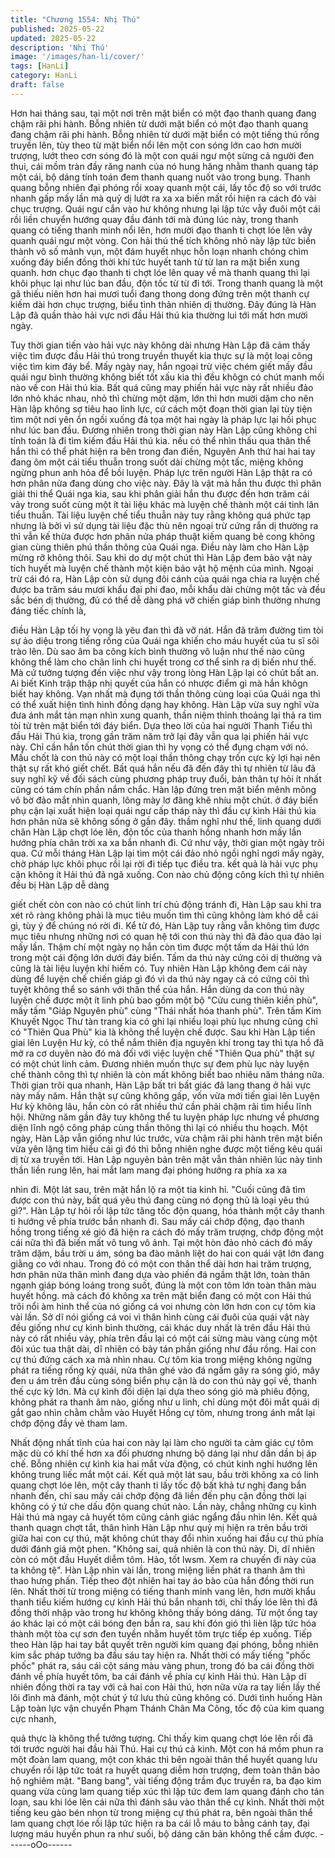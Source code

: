 ```yaml
---
title: "Chương 1554: Nhị Thú"
published: 2025-05-22
updated: 2025-05-22
description: 'Nhị Thú'
image: '/images/han-li/cover/'
tags: [HanLi]
category: HanLi
draft: false
---
```


Hơn hai tháng sau, tại một nơi trên mặt biển có một đạo thanh
quang đang chậm rãi phi hành.
Bỗng nhiên từ dưới mặt biển có một đạo thanh quang đang chậm
rãi phi hành.
Bỗng nhiên từ dưới mặt biển có một tiếng thú rống truyền lên, tùy
theo từ mặt biển nổi lên một con sóng lớn cao hơn mười trượng,
lướt theo cơn sóng đó là một con quái ngư một sừng cả người
đen thui, cái mồm tràn đầy răng nanh của nó hung hăng nhằm
thanh quang táp một cái, bộ dáng tính toán đem thanh quang nuốt
vào trong bụng.
Thanh quang bỗng nhiên đại phóng rồi xoay quanh một cái, lấy
tốc độ so với trước nhanh gấp mấy lần mà quỷ dị lướt ra xa xa
biến mất rồi hiện ra cách đó vài chục trượng.
Quái ngư cắn vào hư không nhưng lại lập tức vẫy đuôi một cái rồi
liền chuyển hướng quay đầu đánh tới mà đúng lúc này, trong
thanh quang có tiếng thanh minh nổi lên, hơn mười đạo thanh ti
chợt lóe lên vây quanh quái ngư một vòng. Con hải thú thể tích
không nhỏ này lập tức biến thành vô số mảnh vụn, một đám huyết
nhục hỗn loạn nhanh chóng chìm xuống đáy biển đồng thời khí
tức huyết tanh từ từ lan ra mặt biển xung quanh.
hơn chục đạo thanh ti chợt lóe lên quay về mà thanh quang thì lại
khôi phục lại như lúc ban đầu, độn tốc từ từ đi tới.
Trong thanh quang là một gã thiếu niên hơn hai mươi tuổi đang
thong dong đứng trên một thanh cự kiếm dài hơn chục trượng,
biểu tình thản nhiên dị thường. Đây đúng là Hàn Lập đã quần
thảo hải vực nơi đầu Hải thú kia thường lui tới mất hơn mười
ngày.

Tuy thời gian tiến vào hải vực này không dài nhưng Hàn Lập đã
cảm thấy việc tìm được đầu Hải thú trong truyền thuyết kia thực
sự là một loại công việc tìm kim đáy bể.
Mấy ngày nay, hắn ngoại trừ việc chém giết mấy đầu quái ngư
bình thường không biết tốt xấu kia thì đều khôgn có chút manh
mối nào về con Hải thú kia.
Bất quá cũng may phiến hải vực này rất nhiều đảo lớn nhỏ khác
nhau, nhỏ thì chừng một dặm, lớn thì hơn mười dặm cho nên Hàn
lập không sợ tiêu hao linh lực, cứ cách một đoạn thời gian lại tùy
tiện tìm một nơi yên ổn ngồi xuống đả tọa một hai ngày là pháp
lực lại hồi phục như lúc ban đầu.
Đương nhiên trong thời gian này Hàn Lập cũng không chỉ tính
toán là đi tìm kiếm đầu Hải thú kia. nếu có thể nhìn thấu qua thân
thể hắn thì có thể phát hiện ra bên trong đan điền, Nguyên Anh
thứ hai hai tay đang ôm một cái tiểu thuẫn trong suốt dài chừng
một tấc, miệng không ngừng phun anh hỏa để bồi luyện. Pháp lực
trên người Hàn Lập thật ra có hơn phân nửa đang dùng cho việc
này.
Đây là vật mà hắn thu được thì phân giải thi thể Quái nga kia, sau
khi phân giải hắn thu được đến hơn trăm cái vảy trong suốt cùng
một ít tài liệu khác mà luyện chế thành một cái tinh lân tiểu thuẫn.
Tài liệu luyện chế tiểu thuẫn này tuy rằng không quá phức tạp
nhưng là bởi vì sử dụng tài liệu đặc thù nên ngoại trừ cứng rắn dị
thường ra thì vẫn kế thừa được hơn phân nửa pháp thuật kiếm
quang bẻ cong không gian cùng thiên phú thần thông của Quái
nga. Điều này làm cho Hàn Lập mừng rỡ không thôi.
Sau khi do dự một chút thì Hàn Lập đem bảo vật này tích huyết
mà luyện chế thành một kiện bảo vật hộ mệnh của mình.
Ngoại trừ cái đó ra, Hàn Lập còn sử dụng đôi cánh của quái nga
chia ra luyện chế được ba trăm sáu mươi khẩu đại phi đao, mỗi
khẩu dài chừng một tấc và đều sắc bén dị thường, đủ có thể dễ
dàng phá vỡ chiến giáp bình thường nhưng đáng tiếc chính là,

điều Hàn Lập tối hy vọng là yêu đan thì đã vỡ nát. Hắn đã trăm
đường tìm tòi sự ảo diệu trong tiếng rống của Quái nga khiến cho
máu huyết của tu sĩ sôi trào lên. Dù sao âm ba công kích bình
thường vô luận như thế nào cũng không thể làm cho chân linh chi
huyết trong cơ thể sinh ra dị biến như thế.
Mà cứ tưởng tượng đến việc như vậy trong lòng Hàn Lập lại có
chút bất an.
Ai biết Kinh trập thập nhị quyết của hắn có nhược điểm gì mà hắn
khôgn biết hay không. Vạn nhất mà đụng tới thần thông cùng loại
của Quái nga thì có thể xuất hiện tình hình đồng dạng hay không.
Hàn Lập vừa suy nghĩ vừa đưa ánh mắt tản mạn nhìn xung
quanh, thần niệm thỉnh thoảng lại thả ra tìm tòi từ trên mặt biển
tới đáy biển.
Dựa theo lời của hai người Thanh Tiểu thì đầu Hải Thú kia, trong
gần trăm năm trở lại đây vẫn qua lại phiến hải vực này. Chỉ cần
hắn tốn chút thời gian thì hy vọng có thể đụng chạm với nó.
Mấu chốt là con thú này có một loại thần thông chạy trốn cực kỳ
lợi hại nên thật sự rất khó giết chết. Bất quá hắn nếu đã đến đây
thì tự nhiên từ lâu đã suy nghĩ kỹ về đối sách cùng phương pháp
truy đuổi, bản thân tự hỏi ít nhất cũng có tám chín phần nắm
chắc.
Hàn lập đứng tren mặt biển mênh mông vô bờ đảo mắt nhìn
quanh, lông mày lơ đãng khẽ nhíu một chút. ở đáy biển phụ cận
lại xuất hiện loại quái ngư cấp tháp này thì đầu cự kình Hải thú kia
hơn phân nửa sẽ không sống ở gần đây. thầm nghĩ như thế, linh
quang dưới chân Hàn Lập chợt lóe lên, độn tốc của thanh hồng
nhanh hơn mấy lần hướng phía chân trời xa xa bắn nhanh đi.
Cứ như vậy, thời gian một ngày trôi qua. Cứ mỗi tháng Hàn Lập
lại tìm một cái đảo nhỏ ngồi nghỉ ngơi mấy ngày, chờ pháp lực
khôi phục rồi lại rời đi tiếp tục điều tra. kết quả là hải vực phụ cận
không ít Hải thú đã ngã xuống.
Con nào chủ động công kích thì tự nhiên đều bị Hàn Lập dễ dàng

giết chết còn con nào có chút linh trí chủ động tránh đi, Hàn Lập
sau khi tra xét rõ ràng không phải là mục tiêu muốn tìm thì cũng
không làm khó dễ cái gì, tùy ý để chúng nó rời đi.
Kể từ đó, Hàn Lập tuy rằng vẫn không tìm được mục tiêu nhưng
những nơi có quan hệ tới con thú này thì đã đảo qua đảo lại mấy
lần. Thậm chí một ngày nọ hắn còn tìm được một tấm da Hải thú
lớn trong một cái động lớn dưới đáy biển. Tấm da thú này cứng
cỏi dị thường và cũng là tài liệu luyện khí hiếm có. Tuy nhiên Hàn
Lập không đem cái này dùng để luyện chế chiến giáp gì đó vì da
thú này ngay cả có cứng cỏi thì tuyệt không thể so sánh với thân
thể của hắn.
Hắn dùng da con thú này luyện chế được một ít linh phù bao gồm
một bộ "Cửu cung thiên kiền phù", mấy tấm "Giáp Nguyên phù"
cùng "Thái nhất hóa thanh phù". Trên tấm Kim Khuyết Ngọc Thư
tàn trang kia có ghi lại nhiều loại phù lục nhưng cũng chỉ có
"Thiên Qua Phù" kia là không thể luyện chế được.
Sau khi Hàn Lập tiến giai lên Luyện Hư kỳ, có thể nắm thiên địa
nguyên khí trong tay thì tựa hồ đã mở ra cơ duyên nào đó mà đối
với việc luyện chế "Thiên Qua phù" thật sự có một chút linh cảm.
Đương nhiên muốn thực sự đem phù lục này luyện chế thành
công thì tự nhiên là còn mất không biết bao nhiêu năm tháng nữa.
Thời gian trôi qua nhanh, Hàn Lập bất tri bất giác đã lang thang ở
hải vực này mấy năm.
Hắn thật sự cũng không gấp, vốn vừa mới tiến giai lên Luyện Hư
kỳ không lâu, hắn còn có rất nhiều thứ cần phải chậm rãi tìm hiểu
lĩnh hội. Những năm gần đây tuy không thể tu luyện pháp lực
nhưng về phương diện lĩnh ngộ công pháp cùng thần thông thì lại
có nhiều thu hoạch.
Một ngày, Hàn Lập vẫn giống như lúc trước, vừa chậm rãi phi
hành trên mặt biển vừa yên lặng tìm hiểu cái gì đó thì bỗng nhiên
nghe được một tiếng kêu quái dị từ xa truyền tới.
Hàn Lập nguyên bản trên mặt vẫn thản nhiên lúc này tinh thần
liền rung lên, hai mắt lam mang đại phóng hướng ra phía xa xa

nhìn đi. Một lát sau, trên mặt hắn lộ ra một tia kinh hỉ.
"Cuối cũng đã tìm được con thú này, bất quá yêu thú đang cùng
nó đọng thủ là loại yêu thú gì?".
Hàn Lập tự hỏi rồi lập tức tăng tốc độn quang, hóa thành một cây
thanh ti hướng về phía trước bắn nhanh đi. Sau mấy cái chớp
động, đạo thanh hồng trong tiếng xé gió đã hiện ra cách đó mấy
trăm trượng, chớp động một cái nữa thì đã biến mất vô tung vô
ảnh.
Tại một hòn đảo nhỏ cách đó mấy trăm dặm, bầu trời u ám, sóng
ba đào mãnh liệt do hai con quái vật lớn đang giằng co với nhau.
Trong đó có một con thân thể dài hơn hai trăm trượng, hơn phân
nửa thân mình đang dựa vào phiến đá ngầm thật lớn, toàn thân
ngạnh giáp bóng loáng trong suốt, đúng là một con tôm lớn toàn
thân màu huyết hồng.
mà cách đó không xa trên mặt biển đang có một con Hải thú trôi
nổi àm hình thể của nó giống cá voi nhưng còn lớn hơn con cự
tôm kia vài lần.
Sở dĩ nói giống cá voi vì thân hình cùng cái đuôi của quái vật này
đều giống như cự kình bình thường, cái khác duy nhất là trên đầu
Hải thú này có rất nhiều vảy, phía trên đầu lại có một cái sừng
màu vàng cùng một đôi xúc tua thật dài, dĩ nhiên có bảy tán phần
giống như đầu rồng.
Hai con cự thú đứng cách xa mà nhìn nhau.
Cự tôm kia trong miệng không ngừng phát ra tiếng rống kỳ quái,
nửa thân ghé vào đá ngầm gây ra sóng gió, mây đen u ám trên
đầu cùng sóng biển phụ cận là do con thú này gọi về, thanh thế
cực kỳ lớn.
Mà cự kình đối diện lại dựa theo sóng gió mà phiêu động, không
phát ra thanh âm nào, giống như u linh, chỉ dùng một đôi mắt quái
dị gắt gao nhìn chằm chằm vào Huyết Hồng cự tôm, nhưng trong
ánh mắt lại chớp động đầy vẻ tham lam.

Nhất động nhất tĩnh của hai con này lại làm cho người ta cảm
giác cự tôm mặc dù có khí thế hơn xa đối phương nhưng bộ dáng
lại như dần dần bị áp chế.
Bỗng nhiên cự kình kia hai mắt vừa động, có chút kinh nghi
hướng lên không trung liếc mắt một cái. Kết quả một lát sau, bầu
trời không xa có linh quang chợt lóe lên, một cây thanh ti lấy tốc
độ bất khả tư nghị đang bắn nhanh đến, chỉ sau mấy cái chớp
động đã liền đến phụ cận đồng thời lại không có ý tứ che dấu độn
quang chút nào.
Lần này, chẳng những cụ kình Hải thú mà ngay cả huyết tôm
cũng cảnh giác ngẩng đầu nhìn lên. Kết quả thanh quagn chợt tắt,
thân hình Hàn Lập như quỷ mị hiện ra trên bầu trời giữa hai con
cự thú, mặt không chút thay đổi nhìn xuống hai đầu cự thú phía
dưới đánh giá một phen.
"Không sai, quả nhiên là con thú này. Di, dĩ nhiên còn có một đầu
Huyết diễm tôm. Hảo, tốt lwsm. Xem ra chuyến đi này của ta
không tệ". Hàn Lập nhìn vài lần, trong miệng liền phát ra thanh
âm thì thao hưng phấn. Tiếp theo đột nhiên hai tay áo bào của
hắn đồng thời run lên.
Nhất thời từ trong miệng có tiếng thanh minh vang lên, hơn mười
khẩu thanh tiểu kiếm hướng cự kình Hải thú bắn nhanh tới, chỉ
thấy lóe lên thì đã đồng thời nhập vào trong hư không không thấy
bóng dáng. Từ một ống tay áo khác lại có một cái bóng đen bắn
ra, sau khi đón gió thì lièn lập tức hóa thành một tòa cự sơn đen
tuyền nhằm huyết tôm trực tiếp ép xuống.
Tiếp theo Hàn lập hai tay bắt quyết trên người kim quang đại
phóng, bỗng nhiên kim sắc pháp tướng ba đầu sáu tay hiện ra.
Nhất thời có mấy tiếng "phốc phốc" phát ra, sáu cái cột sáng màu
vàng phun, trong đó ba cái đồng thời đánh về phía huyết tôm, ba
cái đánh về phía cự kình Hải thú.
Hàn Lập dĩ nhiên đồng thời ra tay với cả hai con Hải thú, hơn nữa
vừa ra tay liền lấy thế lôi đình mà đánh, một chút ý tứ lưu thủ
cũng không có. Dưới tình huống Hàn Lập toàn lực vận chuyển
Phạm Thánh Chân Ma Công, tốc độ của kim quang cực nhanh,

quả thực là không thể tưởng tượng.
Chỉ thấy kim quang chợt lóe lên rồi đã tới trước người hai đầu hải
Thú. Hai cự thú cả kinh.
Một con há mồm phun ra một đoàn lam quang, một con khác thì
bên ngoài thân thể huyết quang lưu chuyển rồi lập tức toát ra
huyết quang diễm hơn trượng, đem toàn thân bảo hộ nghiêm
mật.
"Bang bang", vài tiếng động trầm đục truyền ra, ba đạo kim quang
vừa cùng lam quang tiếp xúc thì lập tức đem lam quang đánh cho
tán loạn, sau khi lóe lên cái nữa thì đánh sâu vào thân thể cự
kình.
Nhất thời một tiếng keu gào bén nhọn từ trong miệng cự thú phát
ra, bên ngoài thân thể lam quang chợt lóe rồi lập tức hiện ra ba
cái lỗ máu to bằng cánh tay, đại lượng máu huyến phun ra như
suối, bộ dáng căn bản không thể cầm được.
------oOo------

